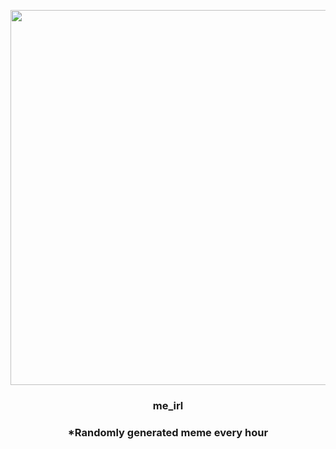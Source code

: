 <p align="center">
        <img src="https://i.redd.it/z42lvnwafdl91.jpg" width="600" height="600">
        </p>
        <h3 align="center">me_irl</h3>
        <h3 align="center">*Randomly generated meme every hour</h3>
    